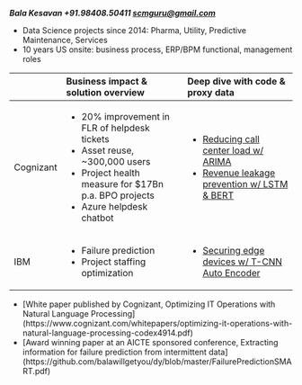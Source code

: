 ***Bala Kesavan +91.98408.50411 scmguru@gmail.com***

<ul><li>Data Science projects since 2014: Pharma, Utility, Predictive Maintenance, Services</li><li>10 years US onsite: business process, ERP/BPM functional, management roles</li></ul>
  
|  |Business impact & solution overview | Deep dive with code & proxy data |
| :------------ | :------------ | :------------ |
| Cognizant | <ul><li> 20% improvement in FLR of helpdesk tickets </li><li> Asset reuse, ~300,000 users </li><li> Project health measure for $17Bn p.a. BPO projects </li><li> Azure helpdesk chatbot </li></ul> | <ul><li> [Reducing call center load w/ ARIMA](https://github.com/balawillgetyou/2021/blob/main/timeSeriesAnalysisRestaurantData.ipynb) </li><li> [Revenue leakage prevention w/ LSTM & BERT](https://github.com/balawillgetyou/2021/blob/main/LSTMGloVeTextClassifier.ipynb) </li></ul> |
| IBM | <ul><li> Failure prediction </li><li> Project staffing optimization </li></ul> | <ul><li> [Securing edge devices w/ T-CNN Auto Encoder](https://github.com/balawillgetyou/2021/blob/main/anomalyDetection20210203.ipynb) </li></ul> |

<ul><li> [White paper published by Cognizant, Optimizing IT Operations with Natural Language Processing](https://www.cognizant.com/whitepapers/optimizing-it-operations-with-natural-language-processing-codex4914.pdf) </li><li> [Award winning paper at an AICTE sponsored conference, Extracting information for failure prediction from intermittent data](https://github.com/balawillgetyou/dy/blob/master/FailurePredictionSMART.pdf) </li></ul>

